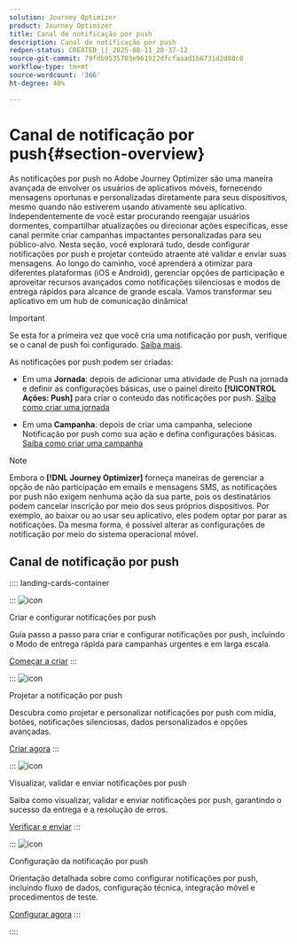 ```yaml
---
solution: Journey Optimizer
product: Journey Optimizer
title: Canal de notificação por push
description: Canal de notificação por push
redpen-status: CREATED_||_2025-08-11_20-37-12
source-git-commit: 79fdb9535703e961922dfcfaaad1b6731d2d88c0
workflow-type: tm+mt
source-wordcount: '366'
ht-degree: 40%

---
```



# Canal de notificação por push{#section-overview}

As notificações por push no Adobe Journey Optimizer são uma maneira avançada de envolver os usuários de aplicativos móveis, fornecendo mensagens oportunas e personalizadas diretamente para seus dispositivos, mesmo quando não estiverem usando ativamente seu aplicativo. Independentemente de você estar procurando reengajar usuários dormentes, compartilhar atualizações ou direcionar ações específicas, esse canal permite criar campanhas impactantes personalizadas para seu público-alvo. Nesta seção, você explorará tudo, desde configurar notificações por push e projetar conteúdo atraente até validar e enviar suas mensagens. Ao longo do caminho, você aprenderá a otimizar para diferentes plataformas (iOS e Android), gerenciar opções de participação e aproveitar recursos avançados como notificações silenciosas e modos de entrega rápidos para alcance de grande escala. Vamos transformar seu aplicativo em um hub de comunicação dinâmica!

>[!IMPORTANT]
>
>Se esta for a primeira vez que você cria uma notificação por push, verifique se o canal de push foi configurado. [Saiba mais](../using/push/push-configuration.md).


As notificações por push podem ser criadas:

* Em uma **Jornada**: depois de adicionar uma atividade de Push na jornada e definir as configurações básicas, use o painel direito **[!UICONTROL Ações: Push]** para criar o conteúdo das notificações por push. [Saiba como criar uma jornada](../using/building-journeys/journey-gs.md)

* Em uma **Campanha**: depois de criar uma campanha, selecione Notificação por push como sua ação e defina configurações básicas. [Saiba como criar uma campanha](../using/campaigns/create-campaign.md#configure)


>[!NOTE]
>
>Embora o **[!DNL Journey Optimizer]** forneça maneiras de gerenciar a opção de não participação em emails e mensagens SMS, as notificações por push não exigem nenhuma ação da sua parte, pois os destinatários podem cancelar inscrição por meio dos seus próprios dispositivos. Por exemplo, ao baixar ou ao usar seu aplicativo, eles podem optar por parar as notificações. Da mesma forma, é possível alterar as configurações de notificação por meio do sistema operacional móvel.


## Canal de notificação por push

:::: landing-cards-container

:::
![icon](https://cdn.experienceleague.adobe.com/icons/circle-play.svg)

Criar e configurar notificações por push

Guia passo a passo para criar e configurar notificações por push, incluindo o Modo de entrega rápida para campanhas urgentes e em larga escala.

[Começar a criar](../using/push/create-push.md)
:::

:::
![icon](https://cdn.experienceleague.adobe.com/icons/puzzle-piece.svg)

Projetar a notificação por push

Descubra como projetar e personalizar notificações por push com mídia, botões, notificações silenciosas, dados personalizados e opções avançadas.

[Criar agora](../using/push/design-push.md)
:::

:::
![icon](https://cdn.experienceleague.adobe.com/icons/list-check.svg)

Visualizar, validar e enviar notificações por push

Saiba como visualizar, validar e enviar notificações por push, garantindo o sucesso da entrega e a resolução de erros.

[Verificar e enviar](../using/push/send-push.md)
:::

:::
![icon](https://cdn.experienceleague.adobe.com/icons/gear.svg)

Configuração da notificação por push

Orientação detalhada sobre como configurar notificações por push, incluindo fluxo de dados, configuração técnica, integração móvel e procedimentos de teste.

[Configurar agora](../using/push/push-configuration.md)
:::

::::
